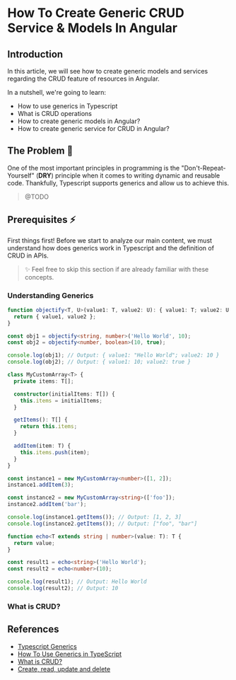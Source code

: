 # How To Create Generic CRUD Service & Models In Angular

## Introduction

In this article, we will see how to create generic models and services regarding the CRUD feature of resources in Angular.

In a nutshell, we're going to learn:

- How to use generics in Typescript
- What is CRUD operations
- How to create generic models in Angular?
- How to create generic service for CRUD in Angular?

## The Problem :thinking:

One of the most important principles in programming is the "Don't-Repeat-Yourself" (**DRY**) principle when it comes to writing dynamic and reusable code. Thankfully, Typescript supports generics and allow us to achieve this.

> @TODO

## Prerequisites :zap:

First things first! Before we start to analyze our main content, we must understand how does generics work in Typescript and the definition of CRUD in APIs.

> :sparkles: Feel free to skip this section if are already familiar with these concepts.

### Understanding Generics

```ts
function objectify<T, U>(value1: T, value2: U): { value1: T; value2: U } {
  return { value1, value2 };
}

const obj1 = objectify<string, number>('Hello World', 10);
const obj2 = objectify<number, boolean>(10, true);

console.log(obj1); // Output: { value1: "Hello World"; value2: 10 }
console.log(obj2); // Output: { value1: 10; value2: true }
```

```ts
class MyCustomArray<T> {
  private items: T[];

  constructor(initialItems: T[]) {
    this.items = initialItems;
  }

  getItems(): T[] {
    return this.items;
  }

  addItem(item: T) {
    this.items.push(item);
  }
}

const instance1 = new MyCustomArray<number>([1, 2]);
instance1.addItem(3);

const instance2 = new MyCustomArray<string>(['foo']);
instance2.addItem('bar');

console.log(instance1.getItems()); // Output: [1, 2, 3]
console.log(instance2.getItems()); // Output: ["foo", "bar"]
```

```ts
function echo<T extends string | number>(value: T): T {
  return value;
}

const result1 = echo<string>('Hello World');
const result2 = echo<number>(10);

console.log(result1); // Output: Hello World
console.log(result2); // Output: 10
```

### What is CRUD?

## References

- [Typescript Generics](https://www.typescriptlang.org/docs/handbook/2/generics.html)
- [How To Use Generics in TypeScript](https://www.digitalocean.com/community/tutorials/typescript-generics-in-typescript)
- [What is CRUD?](https://www.codecademy.com/articles/what-is-crud)
- [Create, read, update and delete](https://en.wikipedia.org/wiki/Create,_read,_update_and_delete)
